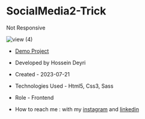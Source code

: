 # SocialMedia2-Trick
Not Responsive

![view (4)](https://github.com/hossein-deyri/SocialMedia2-Trick/assets/136192436/11a35830-10f3-4cce-a02e-e2c1520cd232)

- [Demo Project](https://hossein-deyri.github.io/SocialMedia2-Trick/)

- Developed by Hossein Deyri

- Created - 2023-07-21

- Technologies Used - Html5, Css3, Sass 

- Role - Frontend

- How to reach me : with my [instagram](https://www.instagram.com/hossein.deyri_web) and [linkedin](https://www.linkedin.com/in/hossein-deyri)
